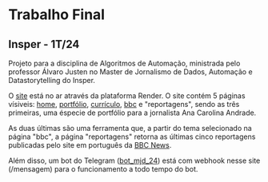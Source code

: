 # Trabalho Final
## Insper - 1T/24

Projeto para a disciplina de Algoritmos de Automação, ministrada pelo professor Álvaro Justen no Master de Jornalismo de Dados, Automação e Datastorytelling do Insper.

O [site](https://trab-final-aa.onrender.com) está no ar através da plataforma Render. O site contém 5 páginas vísiveis: [home](https://trab-final-aa.onrender.com/), [portfólio](https://trab-final-aa.onrender.com/portfolio), [currículo](https://trab-final-aa.onrender.com/curriculo), [bbc](https://trab-final-aa.onrender.com/bbc) e "reportagens", sendo as três primeiras, uma éspecie de portfólio para a jornalista Ana Carolina Andrade. 

As duas últimas são uma ferramenta que, a partir do tema selecionado na página "bbc", a página "reportagens" retorna as últimas cinco reportagens publicadas pelo site em português da [BBC News](https://www.bbc.com/portuguese).

Além disso, um bot do Telegram ([bot_mjd_24](https://t.me/bbc_mjd_24_bot)) está com webhook nesse site (/mensagem) para o funcionamento a todo tempo do bot. 



